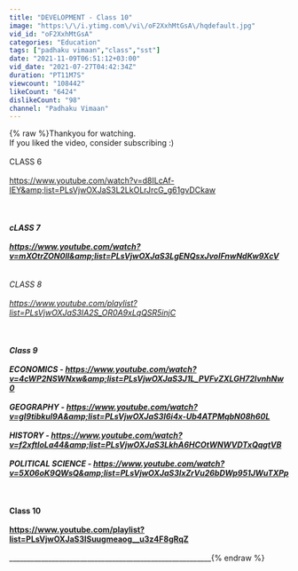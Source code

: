 ```yaml
---
title: "DEVELOPMENT - Class 10"
image: "https:\/\/i.ytimg.com\/vi\/oF2XxhMtGsA\/hqdefault.jpg"
vid_id: "oF2XxhMtGsA"
categories: "Education"
tags: ["padhaku vimaan","class","sst"]
date: "2021-11-09T06:51:12+03:00"
vid_date: "2021-07-27T04:42:34Z"
duration: "PT11M7S"
viewcount: "108442"
likeCount: "6424"
dislikeCount: "98"
channel: "Padhaku Vimaan"
---
```

{% raw %}Thankyou for watching.<br />If you liked the video, consider subscribing :)<br /><br />CLASS 6<br /><br /><a rel="nofollow" target="blank" href="https://www.youtube.com/watch?v=d8ILcAf-IEY&amp;list=PLsVjwOXJaS3L2LkOLrJrcG_g61gvDCkaw">https://www.youtube.com/watch?v=d8ILcAf-IEY&amp;list=PLsVjwOXJaS3L2LkOLrJrcG_g61gvDCkaw</a><br /><br />_____________________________________________________________________________<br /><br />cLASS 7<br /><br /><a rel="nofollow" target="blank" href="https://www.youtube.com/watch?v=mXOtrZON0lI&amp;list=PLsVjwOXJaS3LgENQsxJvoIFnwNdKw9XcV">https://www.youtube.com/watch?v=mXOtrZON0lI&amp;list=PLsVjwOXJaS3LgENQsxJvoIFnwNdKw9XcV</a><br />______________________________________________________________________________<br /><br />CLASS 8<br /><br /> <a rel="nofollow" target="blank" href="https://www.youtube.com/playlist?list=PLsVjwOXJaS3IA2S_OR0A9xLqQSR5injC">https://www.youtube.com/playlist?list=PLsVjwOXJaS3IA2S_OR0A9xLqQSR5injC</a><br /><br />______________________________________________________________________________<br /><br />Class 9<br /><br />ECONOMICS   -     <a rel="nofollow" target="blank" href="https://www.youtube.com/watch?v=4cWP2NSWNxw&amp;list=PLsVjwOXJaS3J1L_PVFvZXLGH72IvnhNw0">https://www.youtube.com/watch?v=4cWP2NSWNxw&amp;list=PLsVjwOXJaS3J1L_PVFvZXLGH72IvnhNw0</a><br /><br />GEOGRAPHY -    <a rel="nofollow" target="blank" href="https://www.youtube.com/watch?v=gI9tibkul9A&amp;list=PLsVjwOXJaS3I6i4x-Ub4ATPMqbN08h60L">https://www.youtube.com/watch?v=gI9tibkul9A&amp;list=PLsVjwOXJaS3I6i4x-Ub4ATPMqbN08h60L</a><br /><br />HISTORY  -  <a rel="nofollow" target="blank" href="https://www.youtube.com/watch?v=f2xftIoLa44&amp;list=PLsVjwOXJaS3LkhA6HCOtWNWVDTxQqgtVB">https://www.youtube.com/watch?v=f2xftIoLa44&amp;list=PLsVjwOXJaS3LkhA6HCOtWNWVDTxQqgtVB</a><br /><br />POLITICAL SCIENCE   -    <a rel="nofollow" target="blank" href="https://www.youtube.com/watch?v=5X06oK9QWsQ&amp;list=PLsVjwOXJaS3IxZrVu26bDWp951JWuTXPp">https://www.youtube.com/watch?v=5X06oK9QWsQ&amp;list=PLsVjwOXJaS3IxZrVu26bDWp951JWuTXPp</a><br /><br />___________________________________________________________________<br /><br />Class 10 <br /><br /> <a rel="nofollow" target="blank" href="https://www.youtube.com/playlist?list=PLsVjwOXJaS3ISuugmeaog__u3z4F8gRqZ">https://www.youtube.com/playlist?list=PLsVjwOXJaS3ISuugmeaog__u3z4F8gRqZ</a><br /><br />___________________________________________________________________{% endraw %}
